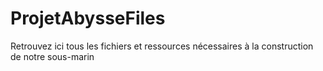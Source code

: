 # ProjetAbysseFiles
Retrouvez ici tous les fichiers et ressources nécessaires à la construction de notre sous-marin
